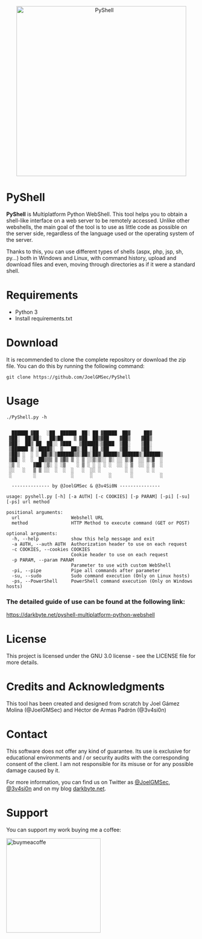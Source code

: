 <p align="center"><img width=450 alt="PyShell" src="https://github.com/JoelGMSec/PyShell/blob/main/PyShell.png"></p>

# PyShell
**PyShell** is Multiplatform Python WebShell. This tool helps you to obtain a shell-like interface on a web server to be remotely accessed. Unlike other webshells, the main goal of the tool is to use as little code as possible on the server side, regardless of the language used or the operating system of the server.

Thanks to this, you can use different types of shells (aspx, php, jsp, sh, py...) both in Windows and Linux, with command history, upload and download files and even, moving through directories as if it were a standard shell.

# Requirements
- Python 3
- Install requirements.txt


# Download
It is recommended to clone the complete repository or download the zip file.
You can do this by running the following command:
```
git clone https://github.com/JoelGMSec/PyShell
```


# Usage
```
./PyShell.py -h


  ██████ ▓██   ░██  ██████  ██░ ██ ▓█████  ██▓     ██▓
 ▓██░  ██▒██░   ██▒██    ▒ ▓██  ██▒▓██    ▓██▒    ▓██▒
 ▓██░  ██▒ ██  ██░░ ▓███   ▒██████░▒████  ▒██░    ▒██░
 ▒██████ ▒ ░████▓░  ▒   ██▒░██ ░██ ▒██    ▒██░    ▒██░
 ▒██▒ ░  ░ ░ ██▒▓░▒██████▒▒░██▒░██▓░█████▒░██████▒░██████▒
 ▒██░ ░  ░  ██▒▒▒ ▒ ▒▓▒ ▒ ░ ▒ ░░▒░▒░░ ▒░ ░░ ▒░▓  ░░ ▒░▓  ░
 ░▒ ░     ▓██ ░▒░ ░ ░▒    ░ ▒ ░ ░ ░ ░ ░  ░░ ░ ▒  ░░ ░ ▒  ░
 ░░   ░   ▒ ▒ ░░  ░  ░  ░   ░  ░░ ░         ░ ░     ░ ░
 ░        ░             ░      ░      ░       ░          ░

  -------------- by @JoelGMSec & @3v4Si0N ---------------

usage: pyshell.py [-h] [-a AUTH] [-c COOKIES] [-p PARAM] [-pi] [-su] [-ps] url method

positional arguments:
  url                   Webshell URL
  method                HTTP Method to execute command (GET or POST)

optional arguments:
  -h, --help            show this help message and exit
  -a AUTH, --auth AUTH  Authorization header to use on each request
  -c COOKIES, --cookies COOKIES
                        Cookie header to use on each request
  -p PARAM, --param PARAM
                        Parameter to use with custom WebShell
  -pi, --pipe           Pipe all commands after parameter
  -su, --sudo           Sudo command execution (Only on Linux hosts)
  -ps, --PowerShell     PowerShell command execution (Only on Windows hosts)
```

### The detailed guide of use can be found at the following link:

https://darkbyte.net/pyshell-multiplatform-python-webshell


# License
This project is licensed under the GNU 3.0 license - see the LICENSE file for more details.


# Credits and Acknowledgments
This tool has been created and designed from scratch by Joel Gámez Molina (@JoelGMSec) and Héctor de Armas Padrón (@3v4si0n)


# Contact
This software does not offer any kind of guarantee. Its use is exclusive for educational environments and / or security audits with the corresponding consent of the client. I am not responsible for its misuse or for any possible damage caused by it.

For more information, you can find us on Twitter as [@JoelGMSec](https://twitter.com/JoelGMSec),  [@3v4si0n](https://twitter.com/3v4si0n) and on my blog [darkbyte.net](https://darkbyte.net).


# Support
You can support my work buying me a coffee:

[<img width=250 alt="buymeacoffe" src="https://cdn.buymeacoffee.com/buttons/v2/default-blue.png">](https://www.buymeacoffee.com/joelgmsec)
